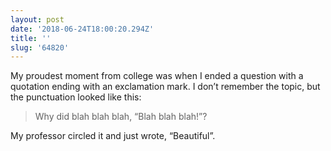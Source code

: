 ```yaml
---
layout: post
date: '2018-06-24T18:00:20.294Z'
title: ''
slug: '64820'
---
```

My proudest moment from college was when I ended a question with a quotation ending with an exclamation mark. I don’t remember the topic, but the punctuation looked like this:

> Why did blah blah blah, “Blah blah blah!”?

My professor circled it and just wrote, “Beautiful”.
